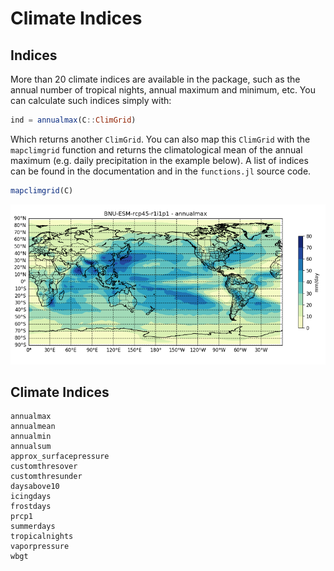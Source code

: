 # Climate Indices

## Indices

More than 20 climate indices are available in the package, such as the annual number of tropical nights, annual maximum and minimum, etc. You can calculate such indices simply with:

```julia
ind = annualmax(C::ClimGrid)
```

Which returns another `ClimGrid`. You can also map this `ClimGrid` with the `mapclimgrid` function and returns the climatological mean of the annual maximum (e.g. daily precipitation in the example below). A list of indices can be found in the documentation and in the `functions.jl` source code.

```julia
mapclimgrid(C)
```

![BNU-ESM](assets/BNU_AnnMax.png)


## Climate Indices

```@docs
annualmax
annualmean
annualmin
annualsum
approx_surfacepressure
customthresover
customthresunder
daysabove10
icingdays
frostdays
prcp1
summerdays
tropicalnights
vaporpressure
wbgt
```
